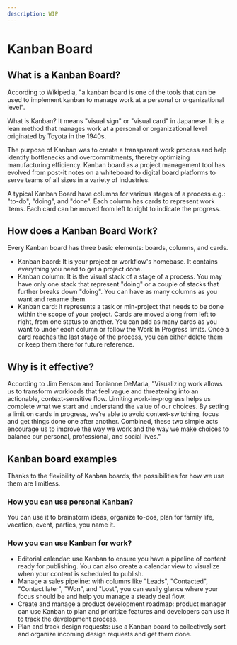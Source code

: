 ```yaml
---
description: WIP
---
```


# Kanban Board

## What is a Kanban Board?

According to Wikipedia, "a kanban board is one of the tools that can be used to implement kanban to manage work at a personal or organizational level".

What is Kanban? It means "visual sign" or "visual card" in Japanese. It is a lean method that manages work at a personal or organizational level originated by Toyota in the 1940s.

The purpose of Kanban was to create a transparent work process and help identify bottlenecks and overcommitments, thereby optimizing manufacturing efficiency. Kanban board as a project management tool has evolved from post-it notes on a whiteboard to digital board platforms to serve teams of all sizes in a variety of industries.

A typical Kanban Board have columns for various stages of a process e.g.: "to-do", "doing", and "done". Each column has cards to represent work items. Each card can be moved from left to right to indicate the progress.

## How does a Kanban Board Work?

Every Kanban board has three basic elements: boards, columns, and cards.

* Kanban baord: It is your project or workflow's homebase. It contains everything you need to get a project done.
* Kanban column: It is the visual stack of a stage of a process. You may have only one stack that represent "doing" or a couple of stacks that further breaks down "doing". You can have as many columns as you want and rename them.
* Kanban card: It represents a task or min-project that needs to be done within the scope of your project. Cards are moved along from left to right, from one status to another. You can add as many cards as you want to under each column or follow the Work In Progress limits. Once a card reaches the last stage of the process, you can either delete them or keep them there for future reference.

## Why is it effective?

According to Jim Benson and Tonianne DeMaria, "Visualizing work allows us to transform workloads that feel vague and threatening into an actionable, context-sensitive flow. Limiting work-in-progress helps us complete what we start and understand the value of our choices. By setting a limit on cards in progress, we’re able to avoid context-switching, focus and get things done one after another. Combined, these two simple acts encourage us to improve the way we work and the way we make choices to balance our personal, professional, and social lives."

## Kanban board examples

Thanks to the flexibility of Kanban boards, the possibilities for how we use them are limitless.

### How you can use personal Kanban?

You can use it to brainstorm ideas, organize to-dos, plan for family life, vacation, event, parties, you name it.

### How you can use Kanban for work?

* Editorial calendar: use Kanban to ensure you have a pipeline of content ready for publishing. You can also create a calendar view to visualize when your content is scheduled to publish.
* Manage a sales pipeline: with columns like "Leads", "Contacted", "Contact later", "Won", and "Lost", you can easily glance where your focus should be and help you manage a steady deal flow.
* Create and manage a product development roadmap: product manager can use Kanban to plan and prioritize features and developers can use it to track the development process.
* Plan and track design requests: use a Kanban board to collectively sort and organize incoming design requests and get them done.
